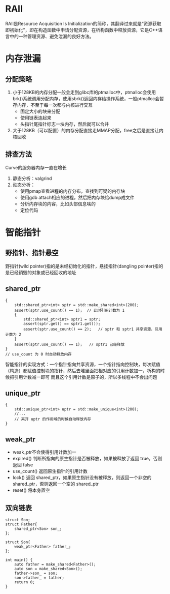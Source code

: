 
# RAII
RAII是Resource Acquisition Is Initialization的简称，其翻译过来就是“资源获取即初始化”，即在构造函数中申请分配资源，在析构函数中释放资源，它是C++语言中的一种管理资源、避免泄漏的良好方法。


# 内存泄漏
## 分配策略
1.	小于128KB的内存分配一般会走到glibc库的ptmalloc中，ptmalloc会使用brk()系统调用分配内存，使用sbrk()返回内存给操作系统，一般ptmalloc会暂存内存，不至于每一次都与内核进行交互
    - 固定大小的块来分配
    - 使用链表连起来
    - 头指针尾指针标志一块内存，然后就可以合并
2.	大于128KB（可以配置）的内存分配直接走MMAP分配，free之后是直接让内核回收

## 排查方法
Curve的服务器内存一直在增长
1.	静态分析：valgrind
2.	动态分析：
    - 使用pmap查看进程的内存分布，查找到可疑的内存块
    - 使用gdb attach相应的进程，然后把内存块给dump成文件
    - 分析内存块的内容，比如头部信息啥的
    - 定位代码

# 智能指针
## 野指针、指针悬空
野指针(wild pointer)指的是未经初始化的指针，悬挂指针(dangling pointer)指的是已经销毁的对象或已经回收的地址

## shared_ptr
```
{
    std::shared_ptr<int> sptr = std::make_shared<int>(200);
    assert(sptr.use_count() == 1);  // 此时引用计数为 1
    {   
        std::shared_ptr<int> sptr1 = sptr;
        assert(sptr.get() == sptr1.get());
        assert(sptr.use_count() == 2);   // sptr 和 sptr1 共享资源，引用计数为 2
    }   
    assert(sptr.use_count() == 1);   // sptr1 已经释放
}
// use_count 为 0 时自动释放内存
```
智能指针的实现方式：一个指针指向共享资源，一个指针指向控制块，每次赋值（构造）都赋值控制块的指针，然后去堆里面把相对应的引用计数加一，析构的时候把引用计数减一即可
而且这个引用计数是原子的，所以多线程中不会出问题
 

## unique_ptr
```
{
    std::unique_ptr<int> uptr = std::make_unique<int>(200);
    //...
    // 离开 uptr 的作用域的时候自动释放内存
}
```

## weak_ptr
- weak_ptr不会使得引用计数加一
- expired() 判断所指向的原生指针是否被释放，如果被释放了返回 true，否则返回 false
- use_count() 返回原生指针的引用计数
- lock() 返回 shared_ptr，如果原生指针没有被释放，则返回一个非空的 shared_ptr，否则返回一个空的 shared_ptr
- reset() 将本身置空

## 双向链表
```
struct Son;
struct Father{
    shared_ptr<Son> son_;
};

struct Son{
    weak_ptr<Father> father_;
};

int main() {
    auto father = make_shared<Father>();
    auto son = make_shared<Son>();
    father->son_ = son;
    son->father_ = father;
    return 0;
}
```
